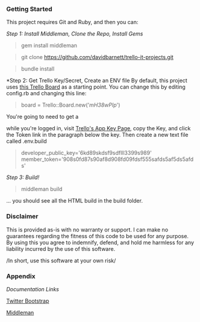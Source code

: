 

### Getting Started

This project requires Git and Ruby, and then you can:

*Step 1: Install Middleman, Clone the Repo, Install Gems*
> gem install middleman 

> git clone https://github.com/davidbarnett/trello-it-projects.git 

> bundle install 


*Step 2: Get Trello Key/Secret, Create an ENV file
By default, this project uses [this Trello Board](https://trello.com/b/mH38wPIp/trello-it-projects) as a starting point.  You can change this by editing config.rb and changing this line:

 > board = Trello::Board.new('*mH38wPIp*')

 You're going to need to get a 

while you're logged in, visit [Trello's App Key Page](https://trello.com/app-key), copy the Key, and click the Token link in the paragraph below the key.  Then create a new text file called .env.build

> developer_public_key='6kd89skdsf9sdflll3399s989' 
> member_token='908s0fd87s90af8d908fd09fdsf555safds5af5ds5afds'


*Step 3: Build!*

> middleman build

... you should see all the HTML build in the build folder.


### Disclaimer
This is provided as-is with no warranty or support.   I can make no guarantees regarding the fitness of this code to be used for any purpose.  By using this you agree to indemnify, defend, and hold me harmless for any liability incurred by the use of this software. 

/In short, use this software at your own risk/

### Appendix

*Documentation Links*

[Twitter Bootstrap](https://getbootstrap.com/docs/4.1/getting-started/introduction/)

[Middleman](https://middlemanapp.com/basics/install/)